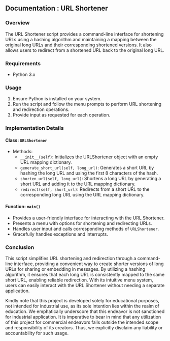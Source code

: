 ## Documentation : URL Shortener 

### Overview
The URL Shortener script provides a command-line interface for shortening URLs using a hashing algorithm and maintaining a mapping between the original long URLs and their corresponding shortened versions. It also allows users to redirect from a shortened URL back to the original long URL.

### Requirements
- Python 3.x

### Usage
1. Ensure Python is installed on your system.
2. Run the script and follow the menu prompts to perform URL shortening and redirection operations.
3. Provide input as requested for each operation.

### Implementation Details
#### Class: `URLShortener`
- Methods:
  - `__init__(self)`: Initializes the URLShortener object with an empty URL mapping dictionary.
  - `generate_short_url(self, long_url)`: Generates a short URL by hashing the long URL and using the first 8 characters of the hash.
  - `shorten_url(self, long_url)`: Shortens a long URL by generating a short URL and adding it to the URL mapping dictionary.
  - `redirect(self, short_url)`: Redirects from a short URL to the corresponding long URL using the URL mapping dictionary.

#### Function: `main()`
- Provides a user-friendly interface for interacting with the URL Shortener.
- Presents a menu with options for shortening and redirecting URLs.
- Handles user input and calls corresponding methods of `URLShortener`.
- Gracefully handles exceptions and interrupts.

### Conclusion
This script simplifies URL shortening and redirection through a command-line interface, providing a convenient way to create shorter versions of long URLs for sharing or embedding in messages. By utilizing a hashing algorithm, it ensures that each long URL is consistently mapped to the same short URL, enabling reliable redirection. With its intuitive menu system, users can easily interact with the URL Shortener without needing a separate application.

Kindly note that this project is developed solely for educational purposes, not intended for industrial use, as its sole intention lies within the realm of education. We emphatically underscore that this endeavor is not sanctioned for industrial application. It is imperative to bear in mind that any utilization of this project for commercial endeavors falls outside the intended scope and responsibility of its creators. Thus, we explicitly disclaim any liability or accountability for such usage.